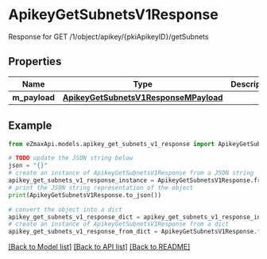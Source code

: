 # ApikeyGetSubnetsV1Response

Response for GET /1/object/apikey/{pkiApikeyID}/getSubnets

## Properties

Name | Type | Description | Notes
------------ | ------------- | ------------- | -------------
**m_payload** | [**ApikeyGetSubnetsV1ResponseMPayload**](ApikeyGetSubnetsV1ResponseMPayload.md) |  | 

## Example

```python
from eZmaxApi.models.apikey_get_subnets_v1_response import ApikeyGetSubnetsV1Response

# TODO update the JSON string below
json = "{}"
# create an instance of ApikeyGetSubnetsV1Response from a JSON string
apikey_get_subnets_v1_response_instance = ApikeyGetSubnetsV1Response.from_json(json)
# print the JSON string representation of the object
print(ApikeyGetSubnetsV1Response.to_json())

# convert the object into a dict
apikey_get_subnets_v1_response_dict = apikey_get_subnets_v1_response_instance.to_dict()
# create an instance of ApikeyGetSubnetsV1Response from a dict
apikey_get_subnets_v1_response_from_dict = ApikeyGetSubnetsV1Response.from_dict(apikey_get_subnets_v1_response_dict)
```
[[Back to Model list]](../README.md#documentation-for-models) [[Back to API list]](../README.md#documentation-for-api-endpoints) [[Back to README]](../README.md)


